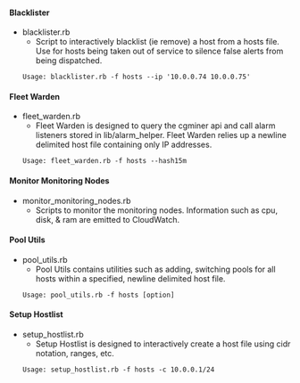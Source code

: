 #### Blacklister
* blacklister.rb
  * Script to interactively blacklist (ie remove) a host from a hosts file. Use for hosts being taken out of service to silence false alerts from being dispatched.
  ```
  Usage: blacklister.rb -f hosts --ip '10.0.0.74 10.0.0.75'
  ```

#### Fleet Warden
* fleet_warden.rb
  * Fleet Warden is designed to query the cgminer api and call alarm listeners stored in lib/alarm_helper. Fleet Warden relies up a newline delimited host file containing only IP addresses.
  ```
  Usage: fleet_warden.rb -f hosts --hash15m
  ```

#### Monitor Monitoring Nodes
* monitor_monitoring_nodes.rb
  * Scripts to monitor the monitoring nodes. Information such as cpu, disk, & ram are emitted to CloudWatch.

#### Pool Utils
* pool_utils.rb
  * Pool Utils contains utilities such as adding, switching pools for all hosts within a specified, newline delimited host file.
  ```
  Usage: pool_utils.rb -f hosts [option]
  ```

#### Setup Hostlist
* setup_hostlist.rb
  * Setup Hostlist is designed to interactively create a host file using cidr notation, ranges, etc.
  ```
  Usage: setup_hostlist.rb -f hosts -c 10.0.0.1/24
  ```

